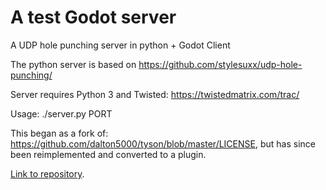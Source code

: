 <h1>A test Godot server</h1>
A UDP hole punching server in python + Godot Client

The python server is based on https://github.com/stylesuxx/udp-hole-punching/

Server requires Python 3 and Twisted: https://twistedmatrix.com/trac/

Usage: ./server.py PORT

This began as a fork of: https://github.com/dalton5000/tyson/blob/master/LICENSE, but has since been reimplemented and converted to a plugin.

[Link to repository]("https://github.com/SLGamesCregg/HolePuncher").
